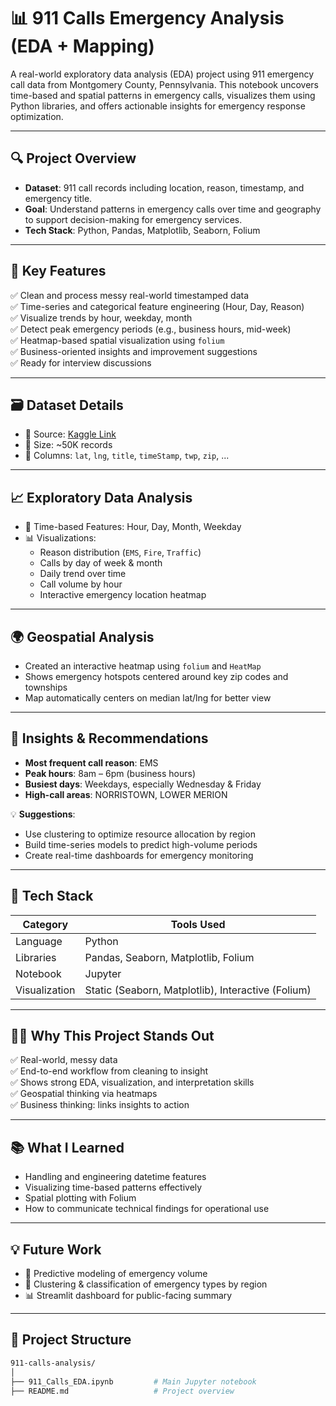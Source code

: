 # 📊 911 Calls Emergency Analysis (EDA + Mapping)

A real-world exploratory data analysis (EDA) project using 911 emergency call data from Montgomery County, Pennsylvania. This notebook uncovers time-based and spatial patterns in emergency calls, visualizes them using Python libraries, and offers actionable insights for emergency response optimization.

---

## 🔍 Project Overview

- **Dataset**: 911 call records including location, reason, timestamp, and emergency title.
- **Goal**: Understand patterns in emergency calls over time and geography to support decision-making for emergency services.
- **Tech Stack**: Python, Pandas, Matplotlib, Seaborn, Folium

---

## 🚀 Key Features

✅ Clean and process messy real-world timestamped data  
✅ Time-series and categorical feature engineering (Hour, Day, Reason)  
✅ Visualize trends by hour, weekday, month  
✅ Detect peak emergency periods (e.g., business hours, mid-week)  
✅ Heatmap-based spatial visualization using `folium`  
✅ Business-oriented insights and improvement suggestions  
✅ Ready for interview discussions

---

## 🗃️ Dataset Details

- 📁 Source: [Kaggle Link](https://www.kaggle.com/datasets/mchirico/montcoalert)
- 🔢 Size: ~50K records  
- 📌 Columns: `lat`, `lng`, `title`, `timeStamp`, `twp`, `zip`, ...

---

## 📈 Exploratory Data Analysis

- 📅 Time-based Features: Hour, Day, Month, Weekday
- 📊 Visualizations:
  - Reason distribution (`EMS`, `Fire`, `Traffic`)
  - Calls by day of week & month
  - Daily trend over time
  - Call volume by hour
  - Interactive emergency location heatmap

---

## 🌍 Geospatial Analysis

- Created an interactive heatmap using `folium` and `HeatMap`
- Shows emergency hotspots centered around key zip codes and townships
- Map automatically centers on median lat/lng for better view

---

## 🧠 Insights & Recommendations

- **Most frequent call reason**: EMS  
- **Peak hours**: 8am – 6pm (business hours)  
- **Busiest days**: Weekdays, especially Wednesday & Friday  
- **High-call areas**: NORRISTOWN, LOWER MERION

💡 **Suggestions**:
- Use clustering to optimize resource allocation by region  
- Build time-series models to predict high-volume periods  
- Create real-time dashboards for emergency monitoring

---

## 🔧 Tech Stack

| Category | Tools Used |
|----------|------------|
| Language | Python |
| Libraries | Pandas, Seaborn, Matplotlib, Folium |
| Notebook | Jupyter |
| Visualization | Static (Seaborn, Matplotlib), Interactive (Folium) |

---

## 🧑‍💼 Why This Project Stands Out

✅ Real-world, messy data  
✅ End-to-end workflow from cleaning to insight  
✅ Shows strong EDA, visualization, and interpretation skills  
✅ Geospatial thinking via heatmaps  
✅ Business thinking: links insights to action

---

## 📚 What I Learned

- Handling and engineering datetime features
- Visualizing time-based patterns effectively
- Spatial plotting with Folium
- How to communicate technical findings for operational use

---

## 💡 Future Work

- 🧠 Predictive modeling of emergency volume
- 📍 Clustering & classification of emergency types by region
- 📊 Streamlit dashboard for public-facing summary

---

## 📂 Project Structure

```bash
911-calls-analysis/
│
├── 911_Calls_EDA.ipynb         # Main Jupyter notebook
├── README.md                   # Project overview
